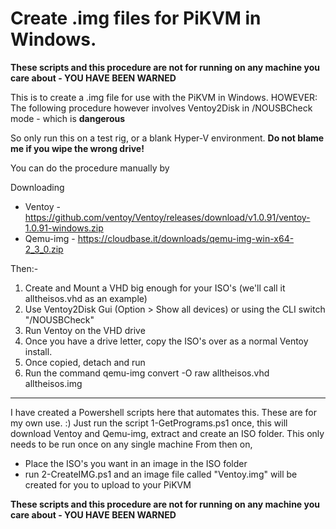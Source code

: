 # Create .img files for PiKVM in Windows.

**These scripts and this procedure are not for running on any machine you care about - YOU HAVE BEEN WARNED**

This is to create a .img file for use with the PiKVM in Windows.
HOWEVER: The following procedure however involves Ventoy2Disk in /NOUSBCheck mode - which is  **dangerous** 

So only run this on a test rig, or a blank Hyper-V environment. 
**Do not blame me if you wipe the wrong drive!**

You can do the procedure manually by

Downloading
 * Ventoy - https://github.com/ventoy/Ventoy/releases/download/v1.0.91/ventoy-1.0.91-windows.zip
 * Qemu-img - https://cloudbase.it/downloads/qemu-img-win-x64-2_3_0.zip

Then:-

1) Create and Mount a VHD big enough for your ISO's (we'll call it alltheisos.vhd as an example)
2) Use Ventoy2Disk  Gui (Option >  Show all devices) or using the CLI switch "/NOUSBCheck"
3) Run Ventoy on the VHD drive
4) Once you have a drive letter, copy the ISO's over as a normal Ventoy install.
5) Once copied, detach and run 
6) Run the command qemu-img convert -O raw alltheisos.vhd alltheisos.img

----

I have created a Powershell scripts here that automates this. These are for my own use. :)
 Just run the script 1-GetPrograms.ps1 once, this will download Ventoy and Qemu-img, extract and create an ISO folder. This only needs to be run once on any single machine
 From then on, 
  * Place the ISO's you want in an image in the ISO folder
  * run 2-CreateIMG.ps1 and an image file called "Ventoy.img" will be created for you to upload to your PiKVM
 

**These scripts and this procedure are not for running on any machine you care about - YOU HAVE BEEN WARNED**